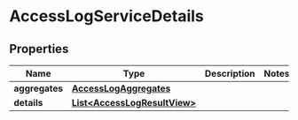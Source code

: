 

# AccessLogServiceDetails


## Properties

| Name | Type | Description | Notes |
|------------ | ------------- | ------------- | -------------|
|**aggregates** | [**AccessLogAggregates**](AccessLogAggregates.md) |  |  |
|**details** | [**List&lt;AccessLogResultView&gt;**](AccessLogResultView.md) |  |  |



